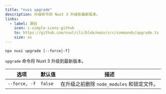 ```yaml
---
title: "nuxi upgrade"
description: 升级命令将 Nuxt 3 升级到最新版本。
links:
  - label: 源码
    icon: i-simple-icons-github
    to: https://github.com/nuxt/cli/blob/main/src/commands/upgrade.ts
    size: xs
---
```


```bash [终端]
npx nuxi upgrade [--force|-f]
```

`upgrade` 命令将 Nuxt 3 升级到最新版本。

选项        | 默认值          | 描述
-------------------------|-----------------|------------------
`--force, -f` | `false` | 在升级之前删除 `node_modules` 和锁定文件。
